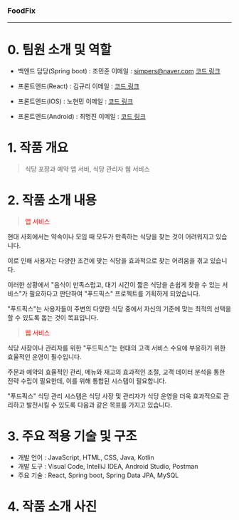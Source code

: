 ### FoodFix 
---

# **0. 팀원 소개 및 역할**
* 백엔드 담당(Spring boot) : 조민준  이메일 : simpers@naver.com [코드 링크](https://github.com/Jominjun1/FoodfixProject/blob/backend)

* 프론트엔드(React) : 김규리 이메일 : [코드 링크](https://github.com/Jominjun1/FoodfixProject/blob/frontend_web)

* 프론트엔드(IOS) : 노현민 이메일 : [코드 링크](https://github.com/Jominjun1/FoodfixProject/blob/frontend_ios)

* 프론트엔드(Android) : 최명진 이메일 : [코드 링크](https://github.com/Jominjun1/FoodfixProject/blob/frontend_android)

# **1. 작품 개요**
>식당 포장과 예약 앱 서비, 식당 관리자 웹 서비스 


# **2. 작품 소개 내용**
><p style="color:red">앱 서비스</p>
현대 사회에서는 약속이나 모임 때 모두가 만족하는 식당을 찾는 것이 어려워지고 있습니다. 

이로 인해 사용자는 다양한 조건에 맞는 식당을 효과적으로 찾는 어려움을 겪고 있습니다.


이러한 상황에서 "음식이 만족스럽고, 대기 시간이 짧은 식당을 손쉽게 찾을 수 있는 서비스"가 필요하다고
판단하여 "푸드픽스" 프로젝트를 기획하게 되었습니다.


"푸드픽스"는 사용자들이 주변의 다양한 식당 중에서 자신의 기준에 맞는 최적의 선택을 할 수 있도록 돕는 것이
목표입니다.


><p style="color:red">웹 서비스</p>
식당 사장이나 관리자를 위한 "푸드픽스"는 현대의 고객 서비스 수요에 부응하기 위한 효율적인 운영이 필수입니다.


주문과 예약의 효율적인 관리, 메뉴와 재고의 효과적인 조절, 고객 데이터 분석을 통한 전략 수립이 필요한데,
이를 위해 통합된 시스템이 필요합니다.


"푸드픽스" 식당 관리 시스템은 식당 사장 및 관리자가 식당 운영을 더욱 효과적으로 관리하고 발전시킬 수
있도록 다음과 같은 목표를 가지고 있습니다.


# **3. 주요 적용 기술 및 구조**
* 개발 언어 : JavaScript, HTML, CSS, Java, Kotlin 
* 개발 도구 : Visual Code, IntelliJ IDEA, Android Studio, Postman 
* 주요 기술 : React, Spring boot, Spring Data JPA, MySQL

  
# **4. 작품 소개 사진**
>

